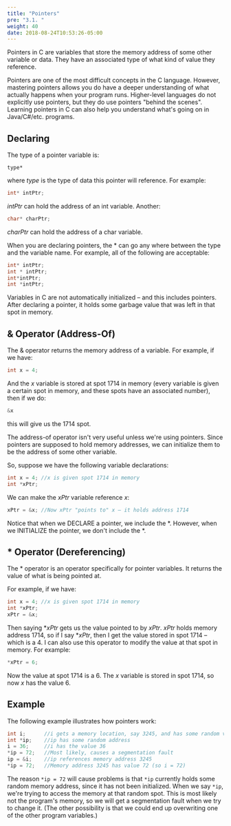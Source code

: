 ```yaml
---
title: "Pointers"
pre: "3.1. "
weight: 40
date: 2018-08-24T10:53:26-05:00
---
```


Pointers in C are variables that store the memory address of some other variable or data. They have an associated type of what kind of value they reference.

Pointers are one of the most difficult concepts in the C language. However, mastering pointers allows you do have a deeper understanding of what actually happens when your program runs. Higher-level languages do not explicitly use pointers, but they do use pointers "behind the scenes". Learning pointers in C can also help you understand what's going on in Java/C#/etc. programs.

## Declaring

The type of a pointer variable is:

```text
type*
```

where *type* is the type of data this pointer will reference. For example:

```c
int* intPtr;
```

*intPtr* can hold the address of an int variable. Another:

```c
char* charPtr;
```

*charPtr* can hold the address of a char variable.

When you are declaring pointers, the * can go any where between the type and the variable name. For example, all of the following are acceptable:

```c
int* intPtr;
int * intPtr;
int*intPtr;
int *intPtr;
```

Variables in C are not automatically initialized – and this includes pointers. After declaring a pointer, it holds some garbage value that was left in that spot in memory.

## & Operator (Address-Of)
The & operator returns the memory address of a variable. For example, if we have:

```c
int x = 4;
```

And the *x* variable is stored at spot 1714 in memory (every variable is given a certain spot in memory, and these spots have an associated number), then if we do:

```c
&x
```

this will give us the 1714 spot.

The address-of operator isn't very useful unless we're using pointers. Since pointers are supposed to hold memory addresses, we can initialize them to be the address of some other variable.

So, suppose we have the following variable declarations:

```c
int x = 4; //x is given spot 1714 in memory
int *xPtr;
```

We can make the *xPtr* variable reference *x*:

```c
xPtr = &x; //Now xPtr "points to" x – it holds address 1714
```

Notice that when we DECLARE a pointer, we include the *. However, when we INITIALIZE the pointer, we don't include the *.

## * Operator (Dereferencing)
The * operator is an operator specifically for pointer variables. It returns the value of what is being pointed at. 

For example, if we have:

```c
int x = 4; //x is given spot 1714 in memory
int *xPtr;
xPtr = &x;
```

Then saying **xPtr* gets us the value pointed to by *xPtr*. *xPtr* holds memory address 1714, so if I say **xPtr*, then I get the value stored in spot 1714 – which is a 4. I can also use this operator to modify the value at that spot in memory. For example:

```c
*xPtr = 6;
```

Now the value at spot 1714 is a 6. The *x* variable is stored in spot 1714, so now *x* has the value 6.

## Example
The following example illustrates how pointers work:

```c
int i;      //i gets a memory location, say 3245, and has some random value
int *ip;    //ip has some random address
i = 36;     //i has the value 36
*ip = 72;   //Most likely, causes a segmentation fault
ip = &i;    //ip references memory address 3245
*ip = 72;   //Memory address 3245 has value 72 (so i = 72)
```

The reason `*ip = 72` will cause problems is that `*ip` currently holds some random memory address, since it has not been initialized. When we say `*ip`, we're trying to access the memory at that random spot. This is most likely not the program's memory, so we will get a segmentation fault when we try to change it. (The other possibility is that we could end up overwriting one of the other program variables.)
